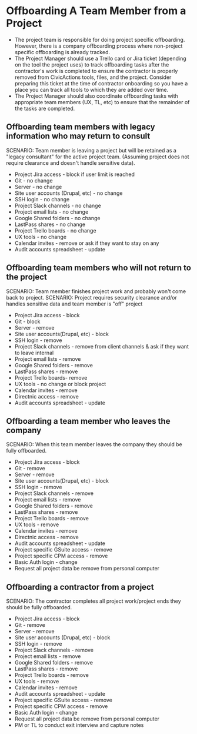 # Offboarding A Team Member from a Project

-   The project team is responsible for doing project specific offboarding. However, there is a company offboarding process where non-project specific offboarding is already tracked.
-   The Project Manager should use a Trello card or Jira ticket (depending on the tool the project uses) to track offboarding tasks after the contractor's work is completed to ensure the contractor is properly removed from CivicActions tools, files, and the project. Consider preparing this ticket at the time of contractor onboarding so you have a place you can track all tools to which they are added over time.
-   The Project Manager should also coordinate offboarding tasks with appropriate team members (UX, TL, etc) to ensure that the remainder of the tasks are completed.

## Offboarding team members with legacy information who may return to consult

SCENARIO: Team member is leaving a project but will be retained as a "legacy consultant" for the active project team. (Assuming project does not require clearance and doesn't handle sensitive data).

-   Project Jira access - block if user limit is reached
-   Git - no change
-   Server - no change
-   Site user accounts (Drupal, etc) - no change
-   SSH login - no change
-   Project Slack channels - no change
-   Project email lists - no change
-   Google Shared folders - no change
-   LastPass shares - no change
-   Project Trello boards - no change
-   UX tools - no change
-   Calendar invites - remove or ask if they want to stay on any
-   Audit accounts spreadsheet - update

## Offboarding team members who will not return to the project

SCENARIO: Team member finishes project work and probably won't come back to project.
SCENARIO: Project requires security clearance and/or handles sensitive data and team member is "off" project

-   Project Jira access - block
-   Git - block
-   Server - remove
-   Site user accounts(Drupal, etc) - block
-   SSH login - remove
-   Project Slack channels - remove from client channels & ask if they want to leave internal
-   Project email lists - remove
-   Google Shared folders - remove
-   LastPass shares - remove
-   Project Trello boards- remove
-   UX tools - no change or block project
-   Calendar invites - remove
-   Directnic access - remove
-   Audit accounts spreadsheet - update

## Offboarding a team member who leaves the company

SCENARIO: When this team member leaves the company they should be fully offboarded.

-   Project Jira access - block
-   Git - remove
-   Server - remove
-   Site user accounts(Drupal, etc) - block
-   SSH login - remove
-   Project Slack channels - remove
-   Project email lists - remove
-   Google Shared folders - remove
-   LastPass shares - remove
-   Project Trello boards - remove
-   UX tools - remove
-   Calendar invites - remove
-   Directnic access - remove
-   Audit accounts spreadsheet - update
-   Project specific GSuite access - remove
-   Project specific CPM access - remove
-   Basic Auth login - change
-   Request all project data be remove from personal computer

## Offboarding a contractor from a project

SCENARIO: The contractor completes all project work/project ends they should be fully offboarded.

-   Project Jira access - block
-   Git - remove
-   Server - remove
-   Site user accounts (Drupal, etc) - block
-   SSH login - remove
-   Project Slack channels - remove
-   Project email lists - remove
-   Google Shared folders - remove
-   LastPass shares - remove
-   Project Trello boards - remove
-   UX tools - remove
-   Calendar invites - remove
-   Audit accounts spreadsheet - update
-   Project specific GSuite access - remove
-   Project specific CPM access - remove
-   Basic Auth login - change
-   Request all project data be remove from personal computer
-   PM or TL to conduct exit interview and capture notes
